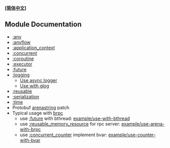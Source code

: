 **[[简体中文]](README.zh-cn.md)**

## Module Documentation

- [:any](any.en.md)
- [:anyflow](anyflow/README.en.md)
- [:application_context](application_context.en.md)
- [:concurrent](concurrent/README.en.md)
- [:coroutine](coroutine/README.en.md)
- [:executor](executor.en.md)
- [:future](future.en.md)
- [:logging](logging/README.en.md)
  - [Use async logger](../example/use-async-logger)
  - [Use with glog](../example/use-with-glog)
- [:reusable](reusable/README.en.md)
- [:serialization](serialization.en.md)
- [:time](time.en.md)
- Protobuf [arenastring](arenastring.en.md) patch
- Typical usage with [brpc](https://github.com/apache/brpc)
  - use [:future](future.en.md) with bthread: [example/use-with-bthread](../example/use-with-bthread)
  - use [:reusable_memory_resource](reusable/memory_resource.en.md) for rpc server: [example/use-arena-with-brpc](../example/use-arena-with-brpc)
  - use [:concurrent_counter](concurrent/counter.en.md) implement bvar: [example/use-counter-with-bvar](../example/use-counter-with-bvar)

